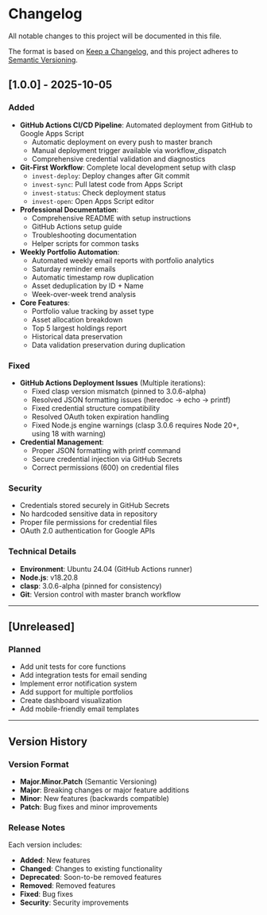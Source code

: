 # Changelog

All notable changes to this project will be documented in this file.

The format is based on [Keep a Changelog](https://keepachangelog.com/en/1.0.0/),
and this project adheres to [Semantic Versioning](https://semver.org/spec/v2.0.0.html).

## [1.0.0] - 2025-10-05

### Added
- **GitHub Actions CI/CD Pipeline**: Automated deployment from GitHub to Google Apps Script
  - Automatic deployment on every push to master branch
  - Manual deployment trigger available via workflow_dispatch
  - Comprehensive credential validation and diagnostics
- **Git-First Workflow**: Complete local development setup with clasp
  - `invest-deploy`: Deploy changes after Git commit
  - `invest-sync`: Pull latest code from Apps Script
  - `invest-status`: Check deployment status
  - `invest-open`: Open Apps Script editor
- **Professional Documentation**:
  - Comprehensive README with setup instructions
  - GitHub Actions setup guide
  - Troubleshooting documentation
  - Helper scripts for common tasks
- **Weekly Portfolio Automation**:
  - Automated weekly email reports with portfolio analytics
  - Saturday reminder emails
  - Automatic timestamp row duplication
  - Asset deduplication by ID + Name
  - Week-over-week trend analysis
- **Core Features**:
  - Portfolio value tracking by asset type
  - Asset allocation breakdown
  - Top 5 largest holdings report
  - Historical data preservation
  - Data validation preservation during duplication

### Fixed
- **GitHub Actions Deployment Issues** (Multiple iterations):
  - Fixed clasp version mismatch (pinned to 3.0.6-alpha)
  - Resolved JSON formatting issues (heredoc → echo → printf)
  - Fixed credential structure compatibility
  - Resolved OAuth token expiration handling
  - Fixed Node.js engine warnings (clasp 3.0.6 requires Node 20+, using 18 with warning)
- **Credential Management**:
  - Proper JSON formatting with printf command
  - Secure credential injection via GitHub Secrets
  - Correct permissions (600) on credential files

### Security
- Credentials stored securely in GitHub Secrets
- No hardcoded sensitive data in repository
- Proper file permissions for credential files
- OAuth 2.0 authentication for Google APIs

### Technical Details
- **Environment**: Ubuntu 24.04 (GitHub Actions runner)
- **Node.js**: v18.20.8
- **clasp**: 3.0.6-alpha (pinned for consistency)
- **Git**: Version control with master branch workflow

---

## [Unreleased]

### Planned
- Add unit tests for core functions
- Add integration tests for email sending
- Implement error notification system
- Add support for multiple portfolios
- Create dashboard visualization
- Add mobile-friendly email templates

---

## Version History

### Version Format
- **Major.Minor.Patch** (Semantic Versioning)
- **Major**: Breaking changes or major feature additions
- **Minor**: New features (backwards compatible)
- **Patch**: Bug fixes and minor improvements

### Release Notes
Each version includes:
- **Added**: New features
- **Changed**: Changes to existing functionality
- **Deprecated**: Soon-to-be removed features
- **Removed**: Removed features
- **Fixed**: Bug fixes
- **Security**: Security improvements
